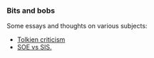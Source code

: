 ### Bits and bobs

Some essays and thoughts on various subjects:

* <a href="/stuff/tolkien-crit/">Tolkien criticism</a>
* <a href="/stuff/soevssis/">SOE vs SIS.</a>
